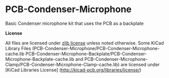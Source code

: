 # PCB-Condenser-Microphone
Basic Condenser microphone kit that uses the PCB as a backplate

**License**

All files are licensed under [zlib license](https://opensource.org/licenses/Zlib) unless noted otherwise.
Some KiCad Library Files (PCB-Condenser-Microphone/PCB-Condenser-Microphone-cache.lib PCB-Condenser-Microphone-Backplate/PCB-Condenser-Microphone-Backplate-cache.lib and PCB-Condenser-Microphone-Clamp/PCB-Condenser-Microphone-Clamp-cache.lib) are licensed under [KiCad Libraries License] (http://kicad-pcb.org/libraries/license/)
